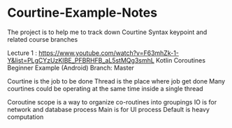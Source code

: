 # Courtine-Example-Notes
The project is to  help me to track down Courtine Syntax keypoint and related course branches


Lecture 1 : https://www.youtube.com/watch?v=F63mhZk-1-Y&list=PLgCYzUzKIBE_PFBRHFB_aL5stMQg3smhL
Kotlin Coroutines Beginner Example (Android)
Branch: Master

Courtine is the job to be done
Thread is the place where job get done
Many courtines could be operating at the same time inside a single thread

Coroutine scope is a way to organize co-routines into groupings
IO is for network and database process
Main is for UI process
Default is heavy computation
